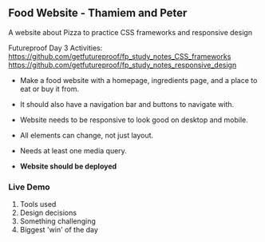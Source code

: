 ## Food Website - Thamiem and Peter

A website about Pizza to practice CSS frameworks and responsive design

Futureproof Day 3 Activities:
https://github.com/getfutureproof/fp_study_notes_CSS_frameworks
https://github.com/getfutureproof/fp_study_notes_responsive_design

- Make a food website with a homepage, ingredients page, and a place to eat or buy it from.
- It should also have a navigation bar and buttons to navigate with.
- Website needs to be responsive to look good on desktop and mobile.
- All elements can change, not just layout.
- Needs at least one media query.

- **Website should be deployed**

### Live Demo

1. Tools used
2. Design decisions
3. Something challenging
4. Biggest 'win' of the day
